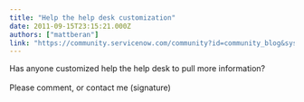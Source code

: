 ```yaml
---
title: "Help the help desk customization"
date: 2011-09-15T23:15:21.000Z
authors: ["mattberan"]
link: "https://community.servicenow.com/community?id=community_blog&sys_id=490e6a2ddbd0dbc01dcaf3231f96197e"
---
```

<p>Has anyone customized help the help desk to pull more information?<br /><br />Please comment, or contact me (signature)</p>